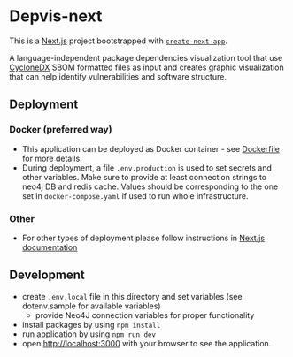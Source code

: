 # Depvis-next

This is a [Next.js](https://nextjs.org/) project bootstrapped with [`create-next-app`](https://github.com/vercel/next.js/tree/canary/packages/create-next-app).

A language-independent package dependencies visualization tool that use [CycloneDX](https://cyclonedx.org/) SBOM formatted files as input and creates graphic visualization that can help identify vulnerabilities and software structure.

## Deployment

### Docker (preferred way)

- This application can be deployed as Docker container - see [Dockerfile](./Dockerfile) for more details.
- During deployment, a file `.env.production` is used to set secrets and other variables. Make sure to provide at least connection strings to neo4j DB and redis cache. Values should be corresponding to the one set in `docker-compose.yaml` if used to run whole infrastructure.

### Other

- For other types of deployment please follow instructions in [Next.js documentation](https://nextjs.org/docs/deployment)

## Development

- create `.env.local` file in this directory and set variables (see dotenv.sample for available variables)
  - provide Neo4J connection variables for proper functionality
- install packages by using `npm install`
- run application by using `npm run dev`
- open [http://localhost:3000](http://localhost:3000) with your browser to see the application.
